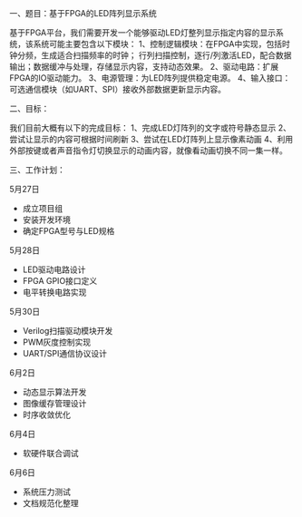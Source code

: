 一、题目：基于FPGA的LED阵列显示系统

基于FPGA平台，我们需要开发一个能够驱动LED灯整列显示指定内容的显示系统，该系统可能主要包含以下模块：
1、控制逻辑模块：在FPGA中实现，包括时钟分频，生成适合扫描频率的时钟；
行列扫描控制，逐行/列激活LED，配合数据输出；数据缓冲与处理，存储显示内容，支持动态效果。
2、驱动电路：扩展FPGA的IO驱动能力。
3、电源管理：为LED阵列提供稳定电源。
4、输入接口：可选通信模块（如UART、SPI）接收外部数据更新显示内容。

二、目标：

我们目前大概有以下的完成目标：
1、完成LED灯阵列的文字或符号静态显示
2、尝试让显示的内容可根据时间刷新
3、尝试在LED灯阵列上显示像素动画
4、利用外部按键或者声音指令灯切换显示的动画内容，就像看动画切换不同一集一样。

三、工作计划：

5月27日	
- 成立项目组
- 安装开发环境
- 确定FPGA型号与LED规格

5月28日	
- LED驱动电路设计
- FPGA GPIO接口定义
- 电平转换电路实现

5月30日	
- Verilog扫描驱动模块开发
- PWM灰度控制实现
- UART/SPI通信协议设计

6月2日	
- 动态显示算法开发
- 图像缓存管理设计
- 时序收敛优化

6月4日	
- 软硬件联合调试

6月6日	
- 系统压力测试
- 文档规范化整理